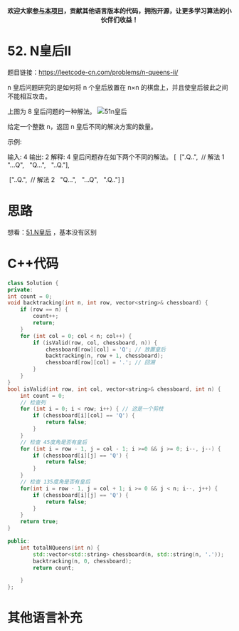 
<p align="center">
  <a href="https://mp.weixin.qq.com/s/RsdcQ9umo09R6cfnwXZlrQ"><img src="https://img.shields.io/badge/PDF下载-代码随想录-blueviolet" alt=""></a>
  <a href="https://mp.weixin.qq.com/s/b66DFkOp8OOxdZC_xLZxfw"><img src="https://img.shields.io/badge/刷题-微信群-green" alt=""></a>
  <a href="https://space.bilibili.com/525438321"><img src="https://img.shields.io/badge/B站-代码随想录-orange" alt=""></a>
  <a href="https://mp.weixin.qq.com/s/QVF6upVMSbgvZy8lHZS3CQ"><img src="https://img.shields.io/badge/知识星球-代码随想录-blue" alt=""></a>
</p>
<p align="center"><strong>欢迎大家<a href="https://mp.weixin.qq.com/s/tqCxrMEU-ajQumL1i8im9A">参与本项目</a>，贡献其他语言版本的代码，拥抱开源，让更多学习算法的小伙伴们收益！</strong></p>


# 52. N皇后II

题目链接：https://leetcode-cn.com/problems/n-queens-ii/

n 皇后问题研究的是如何将 n 个皇后放置在 n×n 的棋盘上，并且使皇后彼此之间不能相互攻击。

上图为 8 皇后问题的一种解法。
![51n皇后](https://img-blog.csdnimg.cn/20200821152118456.png)

给定一个整数 n，返回 n 皇后不同的解决方案的数量。

示例:

输入: 4
输出: 2
解释: 4 皇后问题存在如下两个不同的解法。
[
 [".Q..",  // 解法 1
  "...Q",
  "Q...",
  "..Q."],

 ["..Q.",  // 解法 2
  "Q...",
  "...Q",
  ".Q.."]
]

# 思路


想看：[51.N皇后](https://mp.weixin.qq.com/s/lU_QwCMj6g60nh8m98GAWg) ，基本没有区别

# C++代码

```CPP
class Solution {
private:
int count = 0;
void backtracking(int n, int row, vector<string>& chessboard) {
    if (row == n) {
        count++;
        return;
    }
    for (int col = 0; col < n; col++) {
        if (isValid(row, col, chessboard, n)) {
            chessboard[row][col] = 'Q'; // 放置皇后
            backtracking(n, row + 1, chessboard);
            chessboard[row][col] = '.'; // 回溯
        }
    }
}
bool isValid(int row, int col, vector<string>& chessboard, int n) {
    int count = 0;
    // 检查列
    for (int i = 0; i < row; i++) { // 这是一个剪枝
        if (chessboard[i][col] == 'Q') {
            return false;
        }
    }
    // 检查 45度角是否有皇后
    for (int i = row - 1, j = col - 1; i >=0 && j >= 0; i--, j--) {
        if (chessboard[i][j] == 'Q') {
            return false;
        }
    }
    // 检查 135度角是否有皇后
    for(int i = row - 1, j = col + 1; i >= 0 && j < n; i--, j++) {
        if (chessboard[i][j] == 'Q') {
            return false;
        }
    }
    return true;
}

public:
    int totalNQueens(int n) {
        std::vector<std::string> chessboard(n, std::string(n, '.'));
        backtracking(n, 0, chessboard);
        return count;

    }
};
```

# 其他语言补充

